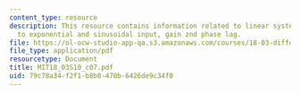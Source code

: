 ```yaml
---
content_type: resource
description: This resource contains information related to linear system response
  to exponential and sinusoidal input, gain znd phase lag.
file: https://ol-ocw-studio-app-qa.s3.amazonaws.com/courses/18-03-differential-equations-spring-2010/79c78a34f2f1b8b0470b6426de9c34f0_MIT18_03S10_c07.pdf
file_type: application/pdf
resourcetype: Document
title: MIT18_03S10_c07.pdf
uid: 79c78a34-f2f1-b8b0-470b-6426de9c34f0
---
```

